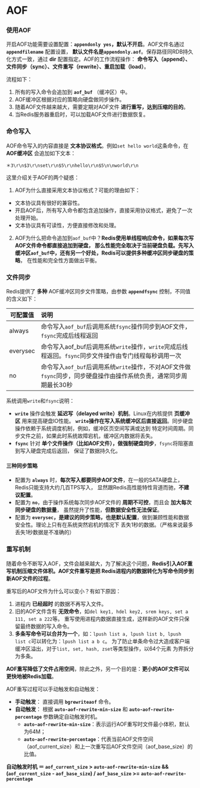 AOF
====================================================================

### 使用AOF
开启AOF功能需要设置配置：**`appendonly yes`，默认不开启**。AOF文件名通过 **`appendfilename`** 配置设置，
**默认文件名是`appendonly.aof`**。保存路径同RDB持久化方式一致，通过 **dir** 配置指定。AOF的工作流程操作：
**命令写入（append）、文件同步（sync）、文件重写（rewrite）、重启加载（load）**。

流程如下：
1. 所有的写入命令会追加到 **`aof_buf`** （缓冲区）中。
2. AOF缓冲区根据对应的策略向硬盘做同步操作。
3. 随着AOF文件越来越大，需要定期对AOF文件 **进行重写，达到压缩的目的**。
4. 当Redis服务器重启时，可以加载AOF文件进行数据恢复。

### 命令写入
AOF命令写入的内容直接是 **文本协议格式**。例如`set hello world`这条命令，在 **AOF缓冲区** 会追加如下文本：
```
＊3\r\n$3\r\nset\r\n$5\r\nhello\r\n$5\n\nworld\r\n
```
这里介绍关于AOF的两个疑惑：
1. AOF为什么直接采用文本协议格式？可能的理由如下：
  + 文本协议具有很好的兼容性。
  + 开启AOF后，所有写入命令都包含追加操作，直接采用协议格式，避免了一次处理开始。
  + 文本协议具有可读性，方便直接修改和处理。
2. AOF为什么把命令追加到`aof_buf`中？**Redis使用单线程响应命令，如果每次写AOF文件命令都直接追加到硬盘，
那么性能完全取决于当前硬盘负载。先写入缓冲区`aof_buf`中，还有另一个好处，Redis可以提供多种缓冲区同步硬盘的策略**，
在性能和完全性方面做出平衡。

### 文件同步
Redis提供了 **多种** AOF缓冲区同步文件策略，由参数 **`appendfsync`** 控制，不同值的含义如下：

| 可配置值 | 说明 |
|------------ | :----------------- |
| always | 命令写入`aof_buf`后调用系统`fsync`操作同步到AOF文件，`fsync`完成后线程返回 |
| everysec | 命令写入aof_buf后调用系统`write`操作，`write`完成后线程返回。`fsync`同步文件操作由专门线程每秒调用一次 |
| no | 命令写入`aof_buf`后调用系统`write`操作，不对AOF文件做`fsync`同步，同步硬盘操作由操作系统负责，通常同步周期最长30秒 |

系统调用`write`和`fsync`说明：
+ **`write`** 操作会触发 **延迟写（delayed write）机制**。Linux在内核提供 **页缓冲区** 用来提高硬盘IO性能。
**`write`操作在写入系统缓冲区后直接返回**。同步硬盘操作依赖于系统调度机制，例如，缓冲区页空间写满或达到
特定时间周期。同步文件之前，如果此时系统故障宕机，缓冲区内数据将丢失。
+ **`fsync`** 针对 **单个文件操作（比如AOF文件），做强制硬盘同步**，`fsync`将阻塞直到写入硬盘完成后返回，
保证了数据持久化。

#### 三种同步策略
+ 配置为 **`always`** 时，**每次写入都要同步AOF文件**，在一般的SATA硬盘上，Redis只能支持大约几百TPS写入，
显然跟Redis高性能特性背道而驰，**不建议配置**。
+ 配置为 **`no`**，由于操作系统每次同步AOF文件的 **周期不可控**，而且会 **加大每次同步硬盘的数据量**，
虽然提升了性能，**但数据安全性无法保证**。
+ 配置为 **`everysec`，是建议的同步策略，也是默认配置**，做到兼顾性能和数据安全性。理论上只有在系统突然宕机的情况下
丢失1秒的数据。（严格来说最多丢失1秒数据是不准确的）

### 重写机制
随着命令不断写入AOF，文件会越来越大，为了解决这个问题，**Redis引入AOF重写机制压缩文件体积。AOF文件重写是把
Redis进程内的数据转化为写命令同步到新AOF文件的过程**。

重写后的AOF文件为什么可以变小？有如下原因：
1. 进程内 **已经超时** 的数据不再写入文件。
2. 旧的AOF文件含有 **无效命令**，如`del key1, hdel key2, srem keys, set a 111, set a 222`等。
重写使用进程内数据直接生成，这样新的AOF文件只保留最终数据的写入命令。
3. **多条写命令可以合并为一个**，如：`lpush list a, lpush list b, lpush list c`可以转化为：`lpush list a b c`。
为了防止单条命令过大造成客户端缓冲区溢出，对于`list, set, hash, zset`等类型操作，以64个元素 为界拆分为多条。

**AOF重写降低了文件占用空间**，除此之外，另一个目的是：**更小的AOF文件可以更快地被Redis加载**。

AOF重写过程可以手动触发和自动触发：
+ **手动触发**： 直接调用 **`bgrewriteaof`** 命令。
+ **自动触发**： 根据 **`auto-aof-rewrite-min-size`** 和 **`auto-aof-rewrite-percentage`** 参数确定自动触发时机。
  + **`auto-aof-rewrite-min-size`**：表示运行AOF重写时文件最小体积，默认为64M；
  + **`auto-aof-rewrite-percentage`**：代表当前AOF文件空间（aof_current_size）和上一次重写后AOF文件空间（aof_base_size）的比值。

**自动触发时机 ＝ `aof_current_size` > `auto-aof-rewrite-min-size` && (`aof_current_size` - `aof_base_size`) / `aof_base_size` >= `auto-aof-rewrite-percentage`**
